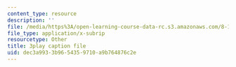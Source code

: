 ```yaml
---
content_type: resource
description: ''
file: /media/https%3A/open-learning-course-data-rc.s3.amazonaws.com/8-13-14-experimental-physics-i-ii-junior-lab-fall-2016-spring-2017/dec3a9933b9654359710a9b764876c2e_XLuIf68TJBI.vtt
file_type: application/x-subrip
resourcetype: Other
title: 3play caption file
uid: dec3a993-3b96-5435-9710-a9b764876c2e
---
```

